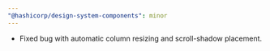 ```yaml
---
"@hashicorp/design-system-components": minor
---
```


<!-- START components/advanced-table -->

- Fixed bug with automatic column resizing and scroll-shadow placement.
<!-- END -->
